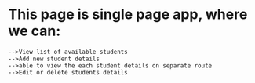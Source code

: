 # This page is single page app, where we can: 
    -->View list of available students
    -->Add new student details
    -->able to view the each student details on separate route
    -->Edit or delete students details
    